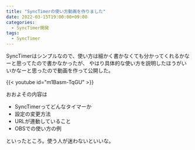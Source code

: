 ```yaml
---
title: "SyncTimerの使い方動画を作りました"
date: 2022-03-15T19:00:00+09:00
categories:
  - SyncTimer開発
tags:
  - SyncTimer
---
```


SyncTimerはシンプルなので、使い方は細かく書かなくても分かってくれるかなーと思ってたので書かなかったが、
やはり具体的な使い方を説明したほうがいいかなーと思ったので動画を作って公開した。

{{< youtube id="m1Basm-TqGU" >}}

おおよその内容は

- SyncTimerってどんなタイマーか
- 設定の変更方法
- URLが連動していること
- OBSでの使い方の例
  
といったところ。使う人が迷わないといいな。